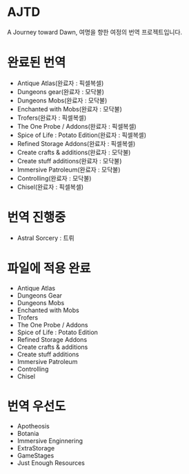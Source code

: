# AJTD
A Journey toward Dawn, 여명을 향한 여정의 번역 프로젝트입니다.

# 완료된 번역
 - Antique Atlas(완료자 : 픽셀복셀)
 - Dungeons gear(완료자 : 모닥불)
 - Dungeons Mobs(완료자 : 모닥불)
 - Enchanted with Mobs(완료자 : 모닥불)
 - Trofers(완료자 : 픽셀복셀)
 - The One Probe / Addons(완료자 : 픽셀복셀)
 - Spice of Life : Potato Edition(완료자 : 픽셀복셀)
 - Refined Storage Addons(완료자 : 픽셀복셀)
 - Create crafts & additions(완료자 : 모닥불)
 - Create stuff additions(완료자 : 모닥불)
 - Immersive Patroleum(완료자 : 모닥불)
 - Controlling(완료자 : 모닥불)
 - Chisel(완료자 : 픽셀복셀)
 
# 번역 진행중
 - Astral Sorcery : 트뤼

# 파일에 적용 완료
 - Antique Atlas
 - Dungeons Gear
 - Dungeons Mobs
 - Enchanted with Mobs
 - Trofers
 - The One Probe / Addons
 - Spice of Life : Potato Edition
 - Refined Storage Addons
 - Create crafts & additions
 - Create stuff additions
 - Immersive Patroleum
 - Controlling
 - Chisel

# 번역 우선도
 - Apotheosis
 - Botania
 - Immersive Enginnering
 - ExtraStorage
 - GameStages
 - Just Enough Resources

